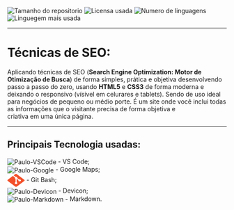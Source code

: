 
![Tamanho do repositorio](https://img.shields.io/github/repo-size/Paulo-RJR/tecnicas_seo)
![Licensa usada](https://img.shields.io/github/license/Paulo-RJR/tecnicas_seo)
![Numero de linguagens](https://img.shields.io/github/languages/count/Paulo-RJR/tecnicas_seo)
![Linguegem mais usada](https://img.shields.io/github/languages/top/Paulo-RJR/tecnicas_seo)

***

# Técnicas de SEO:

Aplicando técnicas de SEO (**Search Engine Optimization: Motor de Otimização de Busca**) de forma simples, prática e objetiva desenvolvendo   
passo a passo do zero, usando **HTML5** e **CSS3** de forma moderna e deixando o responsivo (vísivel em celurares e tablets). Sendo de uso ideal   
para negócios de pequeno ou médio porte. É um site onde você inclui todas as informações que o visitante precisa de forma objetiva e   
criativa em uma única página. 

***

## Principais Tecnologia usadas:     
  
<img align="center" alt="Paulo-VSCode" height="30" width="40" src="https://cdn.jsdelivr.net/gh/devicons/devicon/icons/vscode/vscode-original.svg"> - VS Code;  
<img align="center" alt="Paulo-Google" height="30" width="40" src="https://cdn.jsdelivr.net/gh/devicons/devicon/icons/google/google-original.svg"> - Google Maps;  
<img align="center" alt="Paulo-Git" height="30" width="40" src="https://raw.githubusercontent.com/devicons/devicon/master/icons/git/git-plain.svg"> - Git Bash;  
<img align="center" alt="Paulo-Devicon" height="30" width="40" src="https://cdn.jsdelivr.net/gh/devicons/devicon/icons/devicon/devicon-original.svg"> - Devicon;  
<img align="center" alt="Paulo-Markdown" height="30" width="40" src="https://cdn.jsdelivr.net/gh/devicons/devicon/icons/markdown/markdown-original.svg"> - Markdown. 
